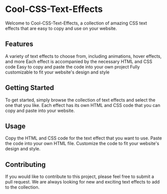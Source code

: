 # Cool-CSS-Text-Effects
Welcome to Cool-CSS-Text-Effects, a collection of amazing CSS text effects that are easy to copy and use on your website.

## Features
A variety of text effects to choose from, including animations, hover effects, and more
Each effect is accompanied by the necessary HTML and CSS code
Easy to copy and paste the code into your own project
Fully customizable to fit your website's design and style

## Getting Started
To get started, simply browse the collection of text effects and select the one that you like. Each effect has its own HTML and CSS code that you can copy and paste into your website.

## Usage
Copy the HTML and CSS code for the text effect that you want to use.
Paste the code into your own HTML file.
Customize the code to fit your website's design and style.

## Contributing
If you would like to contribute to this project, please feel free to submit a pull request. We are always looking for new and exciting text effects to add to the collection.
